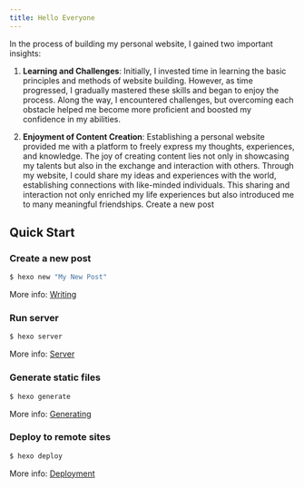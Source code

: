 ```yaml
---
title: Hello Everyone
---
```


[//]: # (Welcome to [Hexo]&#40;https://hexo.io/&#41;! This is your very first post. Check [documentation]&#40;https://hexo.io/docs/&#41; for more info. If you get any problems when using Hexo, you can find the answer in [troubleshooting]&#40;https://hexo.io/docs/troubleshooting.html&#41; or you can ask me on [GitHub]&#40;https://github.com/hexojs/hexo/issues&#41;.)

In the process of building my personal website, I gained two important insights:

1. **Learning and Challenges**: Initially, I invested time in learning the basic principles and methods of website building. However, as time progressed, I gradually mastered these skills and began to enjoy the process. Along the way, I encountered challenges, but overcoming each obstacle helped me become more proficient and boosted my confidence in my abilities.

2. **Enjoyment of Content Creation**: Establishing a personal website provided me with a platform to freely express my thoughts, experiences, and knowledge. The joy of creating content lies not only in showcasing my talents but also in the exchange and interaction with others. Through my website, I could share my ideas and experiences with the world, establishing connections with like-minded individuals. This sharing and interaction not only enriched my life experiences but also introduced me to many meaningful friendships.
Create a new post

## Quick Start

### Create a new post

``` bash
$ hexo new "My New Post"
```

More info: [Writing](https://hexo.io/docs/writing.html)

### Run server

``` bash
$ hexo server
```

More info: [Server](https://hexo.io/docs/server.html)

### Generate static files

``` bash
$ hexo generate
```

More info: [Generating](https://hexo.io/docs/generating.html)

### Deploy to remote sites

``` bash
$ hexo deploy
```

More info: [Deployment](https://hexo.io/docs/one-command-deployment.html)
